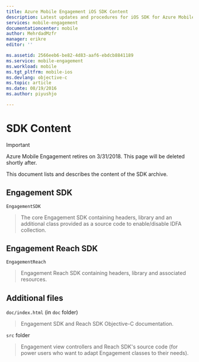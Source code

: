 ```yaml
---
title: Azure Mobile Engagement iOS SDK Content
description: Latest updates and procedures for iOS SDK for Azure Mobile Engagement
services: mobile-engagement
documentationcenter: mobile
author: MehrdadMzfr
manager: erikre
editor: ''

ms.assetid: 2566eeb6-be82-4d83-aaf6-ebdcb8841189
ms.service: mobile-engagement
ms.workload: mobile
ms.tgt_pltfrm: mobile-ios
ms.devlang: objective-c
ms.topic: article
ms.date: 08/19/2016
ms.author: piyushjo

---
```

# SDK Content
> [!IMPORTANT]
> Azure Mobile Engagement retires on 3/31/2018. This page will be deleted shortly after.
> 

This document lists and describes the content of the SDK archive.

## Engagement SDK
`EngagementSDK`

> The core Engagement SDK containing headers, library and an additional class provided as a source code to enable/disable IDFA collection.
> 
> 

## Engagement Reach SDK
`EngagementReach`

> Engagement Reach SDK containing headers, library and associated resources.
> 
> 

## Additional files
`doc/index.html` (in `doc` folder)

> Engagement SDK and Reach SDK Objective-C documentation.
> 
> 

`src` folder

> Engagement view controllers and Reach SDK's source code (for power users who want to adapt Engagement classes to their needs).
> 
> 

